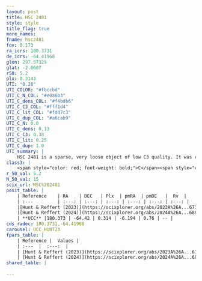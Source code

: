 ```yaml
---
layout: post
title: HSC 2481
style: style
title_flag: true
more_names: 
fname: hsc2481
fov: 0.173
ra_icrs: 180.3731
de_icrs: -64.41968
glon: 297.57329
glat: -2.0607
r50: 5.2
plx: 0.3143
UTI: "0.20"
UTI_COLOR: "#fbccbd"
UTI_C_N_COL: "#e0a6b3"
UTI_C_dens_COL: "#f4bdb6"
UTI_C_C3_COL: "#fff1d4"
UTI_C_lit_COL: "#fdd7c3"
UTI_C_dup_COL: "#a6cab9"
UTI_C_N: 0.0
UTI_C_dens: 0.13
UTI_C_C3: 0.38
UTI_C_lit: 0.25
UTI_C_dup: 1.0
UTI_summary: |
    HSC 2481 is a sparse, very loose object of low C3 quality. It was recently reported in the literature.<br><br><span style="color: #99180f; font-weight: bold;">Warning: </span>contains less than 25 stars with <i>P>0.5</i> estimated.
class3: |
    <span style="color: red; font-weight: bold;">C</span><span style="color: #FFC300; font-weight: bold;">B</span>
r_50_val: 5.2
N_50_val: 15
scix_url: HSC%202481
posit_table: |
    | Reference    | RA    | DEC   | Plx  | pmRA  | pmDE   |  Rv  |
    | :---         | :---: | :---: | :---: | :---: | :---: | :---: |
    |[Hunt & Reffert (2023)](https://scixplorer.org/abs/2023A%26A...673A.114H) | 180.404 | -64.421 | 0.323 | -6.182 | 0.751 | -- |
    |[Hunt & Reffert (2024)](https://scixplorer.org/abs/2024A%26A...686A..42H) | 180.404 | -64.421 | 0.323 | -6.182 | 0.751 | -- |
    | **UCC** |180.373 | -64.42 | 0.314 | -6.194 | 0.76 | -- | 
cds_radec: 180.3731,-64.41968
carousel: UCC_HUNT23
fpars_table: |
    | Reference |  Values |
    | :---  |  :---:  |
    | [Hunt & Reffert (2023)](https://scixplorer.org/abs/2023A%26A...673A.114H) | `AV50=2.519, diffAV50=1.701, MOD50=12.195, logAge50=7.775` |
    | [Hunt & Reffert (2024)](https://scixplorer.org/abs/2024A%26A...686A..42H) | `MassJ=196.475` |
shared_table: |
    
---
```

